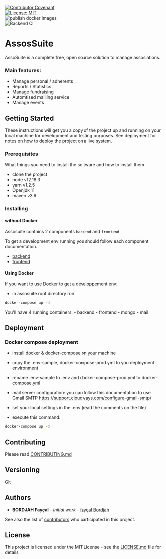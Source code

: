 [![Contributor Covenant](https://img.shields.io/badge/Contributor%20Covenant-v2.0%20adopted-ff69b4.svg)](code_of_conduct.md)  
[![License: MIT](https://img.shields.io/badge/License-MIT-yellow.svg)](https://opensource.org/licenses/MIT)  
![publish docker images](https://github.com/tolstoyfafa/assos_suite/workflows/publish%20backend%20&%20frontend%20docker%20images/badge.svg)  
![Backend CI](https://github.com/tolstoyfafa/assos_suite/workflows/BackendCI/badge.svg)  
# AssosSuite

AssoSuite is a complete free, open source solution to manage assosiations.
### Main features:

* Manage personal / adherents
* Reports /  Statistics
* Manage fundraising 
* Automtised mailling service
* Manage events

## Getting Started
These instructions will get you a copy of the project up and running on your local machine for development and testing purposes. See deployment for notes on how to deploy the project on a live system.

### Prerequisites

What things you need to install the software and how to install them

- clone the project
- node v12.18.3 
- yarn v1.2.5
- Openjdk 11
- maven v3.6

### Installing

#### without Docker
Assosuite contains 2 components `backend` and `frontend`

To get a development env running you should follow each component documentation.
- [backend](backend/README.md)
- [frontend](frontend/README.md)

#### Using Docker
If you want to use Docker to get a developpement env:

- in assosuite root directory run 
```bash
docker-compose up -d
```
You'll have 4 running containers:
 	- backend
	- frontend
	- mongo
	- mail

## Deployment
### Docker compose deployment
- install docker & docker-compose on your machine
- copy the .env-sample, docker-compose-prod.yml to you deployment environment
- rename .env-sample to .env and docker-compose-prod.yml to docker-compose.yml
- mail server configuration: 
you can follow this documentation to use Gmail SMTP 
https://support.cloudways.com/configure-gmail-smtp/
- set your local settings in the .env (read the comments on the file)

- execute this command:
```bash
docker-compose up -d 
```
## Contributing
Please read [CONTRIBUTING.md](CONTRIBUTING.md)

## Versioning

Git

## Authors

* **BORDJAH Fayçal** - *Initial work* - [fayçal Bordjah](https://github.com/tolstoyfafa)

See also the list of [contributors](https://github.com/tolstoyfafa/assos_suite/graphs/contributors) who participated in this project.

## License

This project is licensed under the MIT License - see the [LICENSE.md](LICENSE.md) file for details
